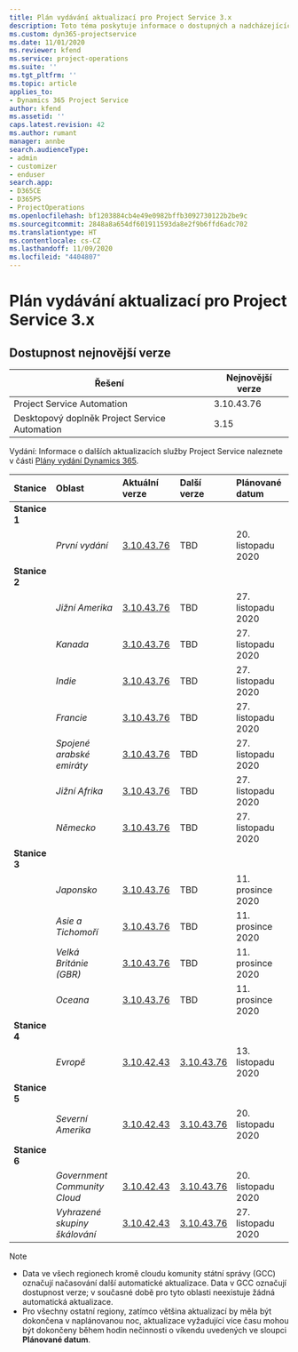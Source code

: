 ```yaml
---
title: Plán vydávání aktualizací pro Project Service 3.x
description: Toto téma poskytuje informace o dostupných a nadcházejících vydáních Dynamics 365 Project Service Automation.
ms.custom: dyn365-projectservice
ms.date: 11/01/2020
ms.reviewer: kfend
ms.service: project-operations
ms.suite: ''
ms.tgt_pltfrm: ''
ms.topic: article
applies_to:
- Dynamics 365 Project Service
author: kfend
ms.assetid: ''
caps.latest.revision: 42
ms.author: rumant
manager: annbe
search.audienceType:
- admin
- customizer
- enduser
search.app:
- D365CE
- D365PS
- ProjectOperations
ms.openlocfilehash: bf1203884cb4e49e0982bffb3092730122b2be9c
ms.sourcegitcommit: 2848a8a654df601911593da8e2f9b6ffd6adc702
ms.translationtype: HT
ms.contentlocale: cs-CZ
ms.lasthandoff: 11/09/2020
ms.locfileid: "4404807"
---
```

# <a name="update-release-schedule-for-project-service-3x"></a>Plán vydávání aktualizací pro Project Service 3.x

## <a name="latest-version-availability"></a>Dostupnost nejnovější verze

| Řešení  | Nejnovější verze |
|-------|----|
| Project Service Automation    | 3.10.43.76 |
| Desktopový doplněk Project Service Automation                | 3.15          |

Vydání: Informace o dalších aktualizacích služby Project Service naleznete v části [Plány vydání Dynamics 365](https://docs.microsoft.com/dynamics365/release-plans/). 

| Stanice  | Oblast | Aktuální verze | Další verze |  Plánované datum
| :---   | :---   | :---   | :---   |:---   |         
|<strong>Stanice 1</strong> | |  |  | |
| | <i>První vydání</i> | [3.10.43.76](whats-new-ur-25.md) | TBD | 20. listopadu 2020
|<strong>Stanice 2</strong> | |  |  | |
| | <i>Jižní Amerika</i> | [3.10.43.76](whats-new-ur-25.md) | TBD | 27. listopadu 2020
| | <i>Kanada</i> | [3.10.43.76](whats-new-ur-25.md) | TBD | 27. listopadu 2020 
| | <i>Indie</i> | [3.10.43.76](whats-new-ur-25.md) | TBD | 27. listopadu 2020
| | <i>Francie</i> | [3.10.43.76](whats-new-ur-25.md) | TBD | 27. listopadu 2020
| | <i>Spojené arabské emiráty</i> | [3.10.43.76](whats-new-ur-25.md) | TBD | 27. listopadu 2020
| | <i>Jižní Afrika</i> | [3.10.43.76](whats-new-ur-25.md) | TBD | 27. listopadu 2020
| | <i>Německo</i> | [3.10.43.76](whats-new-ur-25.md) | TBD | 27. listopadu 2020
|<strong>Stanice 3</strong> | |  |  | |
| | <i>Japonsko</i> | [3.10.43.76](whats-new-ur-25.md) | TBD | 11. prosince 2020
| | <i>Asie a Tichomoří</i> | [3.10.43.76](whats-new-ur-25.md) | TBD | 11. prosince 2020
| | <i>Velká Británie (GBR)</i> | [3.10.43.76](whats-new-ur-25.md) | TBD | 11. prosince 2020
| | <i>Oceana</i> | [3.10.43.76](whats-new-ur-25.md) | TBD | 11. prosince 2020
|<strong>Stanice 4</strong> | |  |  | |
| | <i>Evropě</i> |[3.10.42.43](whats-new-ur-24.md) | [3.10.43.76](whats-new-ur-25.md) | 13. listopadu 2020
|<strong>Stanice 5</strong> | |  |  | |
| | <i>Severní Amerika</i> |[3.10.42.43](whats-new-ur-24.md) | [3.10.43.76](whats-new-ur-25.md) | 20. listopadu 2020
|<strong>Stanice 6</strong> | |  |  | |
| | <i>Government Community Cloud</i> |[3.10.42.43](whats-new-ur-24.md) | [3.10.43.76](whats-new-ur-25.md) | 20. listopadu 2020
| | <i>Vyhrazené skupiny škálování</i> |[3.10.42.43](whats-new-ur-24.md) | [3.10.43.76](whats-new-ur-25.md) | 27. listopadu 2020

>[!Note]
> - Data ve všech regionech kromě cloudu komunity státní správy (GCC) označují načasování další automatické aktualizace. Data v GCC označují dostupnost verze; v současné době pro tyto oblasti neexistuje žádná automatická aktualizace.
> - Pro všechny ostatní regiony, zatímco většina aktualizací by měla být dokončena v naplánovanou noc, aktualizace vyžadující více času mohou být dokončeny během hodin nečinnosti o víkendu uvedených ve sloupci **Plánované datum**.
